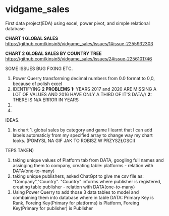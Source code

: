 # vidgame_sales
First data project(EDA) using excel, power pivot, and simple relational database

**CHART 1 GLOBAL SALES** https://github.com/kinsin5/vidgame_sales/issues/1#issue-2255932303

**CHART 2 GLOBAL SALES BY COUNTRY TREE** https://github.com/kinsin5/vidgame_sales/issues/2#issue-2256101746

SOME ISSUES BUG FIXING ETC.
1)  Power Querry transforming decimal numbers from 0.0 format to 0,0, because of polish excel
2)  IDENTIFYING **2 PROBLEMS** **1:** YEARS 2017 and 2020 ARE MISSING A LOT OF VALUES AND 2016 HAVE ONLY A THIRD OF IT'S DATA// **2:** THERE IS N/A ERROR IN YEARS
3)  
4)   
IDEAS.
1)  In chart 1. global sales by category and game I learnt that I can add labels automaticly from my specified array to change way my chart looks. (POMYSL NA GIF JAK TO ROBISZ W PRZYSZŁOSCI) 

TEPS TAKEN)
1)  taking unique values of Platform tab from DATA, googling full names and assinging them to company, creating table: platforms - relation with DATA(one-to-many)
2)  taking unique publishers, asked ChatGpt to give me csv file as: "Company","Country". "Country" informs where publisher is registered, creating table publisher - relation with DATA(one-to-many)
3)  Using Power Querry to add those 3 data tables to model and combaining them into database where in table DATA: Primary Key is Rank, Foreing Key(Primary for platforms) is Platform, Foreing Key(Primary for publisher) is Publisher

